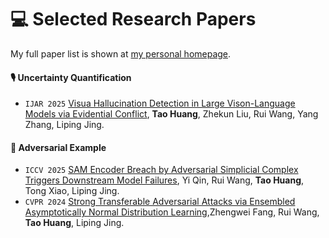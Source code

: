 
# 💻 Selected Research Papers

My full paper list is shown at [my personal homepage](https://ht86159.github.io).

#### 🎙 Uncertainty Quantification
- ``IJAR 2025`` [Visua Hallucination Detection in Large Vison-Language Models via Evidential Conflict](https://arxiv.org/pdf/2506.19513), **Tao Huang**, Zhekun Liu, Rui Wang, Yang Zhang, Liping Jing.

#### 👄 Adversarial Example
- ``ICCV 2025`` [SAM Encoder Breach by Adversarial Simplicial Complex Triggers Downstream Model Failures](https://openreview.net/pdf?id=MrIiA5EG7l), Yi Qin, Rui Wang, **Tao Huang**, Tong Xiao, Liping Jing.
- ``CVPR 2024`` [Strong Transferable Adversarial Attacks via Ensembled Asymptotically Normal Distribution Learning](https://openaccess.thecvf.com/content/CVPR2024/papers/Fang_Strong_Transferable_Adversarial_Attacks_via_Ensembled_Asymptotically_Normal_Distribution_Learning_CVPR_2024_paper.pdf),Zhengwei Fang, Rui Wang, **Tao Huang**, Liping Jing.

